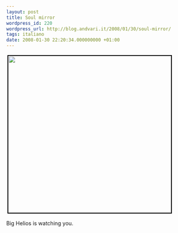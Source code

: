 ```yaml
---
layout: post
title: Soul mirror
wordpress_id: 220
wordpress_url: http://blog.andvari.it/2008/01/30/soul-mirror/
tags: italiano
date: 2008-01-30 22:20:34.000000000 +01:00
---
```

<style type="text/css"> .flickr-photo { border: solid 2px #000000; } .flickr-yourcomment { } .flickr-frame { text-align: left; padding: 3px; } .flickr-caption { font-size: 0.8em; margin-top: 0px; } </style>
<p class="flickr-frame"> 	<a href="http://www.flickr.com/photos/helios89/2231576668/" title="photo sharing"><img src="http://farm3.static.flickr.com/2170/2231576668_938f6e6737.jpg" class="flickr-photo" height="415" width="432" /></a>
<span class="flickr-caption"></span><br />
<p class="flickr-yourcomment"> 	Big Helios is watching you.</p>
